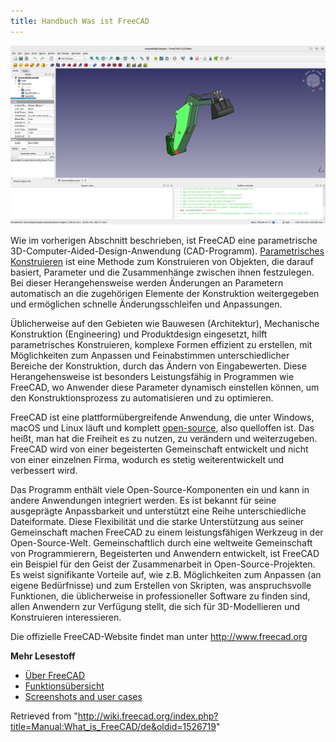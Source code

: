 ```yaml
---
title: Handbuch Was ist FreeCAD
---
```


![](/src/assets/images/FreeCAD_022_example.png)

Wie im vorherigen Abschnitt beschrieben, ist FreeCAD eine parametrische 3D-Computer-Aided-Design-Anwendung (CAD-Programm). [Parametrisches Konstruieren](https://en.wikipedia.org/wiki/Parametric_design) ist eine Methode zum Konstruieren von Objekten, die darauf basiert, Parameter und die Zusammenhänge zwischen ihnen festzulegen. Bei dieser Herangehensweise werden Änderungen an Parametern automatisch an die zugehörigen Elemente der Konstruktion weitergegeben und ermöglichen schnelle Änderungsschleifen und Anpassungen.

Üblicherweise auf den Gebieten wie Bauwesen (Architektur), Mechanische Konstruktion (Engineering) und Produktdesign eingesetzt, hilft parametrisches Konstruieren, komplexe Formen effizient zu erstellen, mit Möglichkeiten zum Anpassen und Feinabstimmen unterschiedlicher Bereiche der Konstruktion, durch das Ändern von Eingabewerten. Diese Herangehensweise ist besonders Leistungsfähig in Programmen wie FreeCAD, wo Anwender diese Parameter dynamisch einstellen können, um den Konstruktionsprozess zu automatisieren und zu optimieren.

FreeCAD ist eine plattformübergreifende Anwendung, die unter Windows, macOS und Linux läuft und komplett [open-source](http://en.wikipedia.org/wiki/Open-source_software), also quelloffen ist. Das heißt, man hat die Freiheit es zu nutzen, zu verändern und weiterzugeben. FreeCAD wird von einer begeisterten Gemeinschaft entwickelt und nicht von einer einzelnen Firma, wodurch es stetig weiterentwickelt und verbessert wird.

Das Programm enthält viele Open-Source-Komponenten ein und kann in andere Anwendungen integriert werden. Es ist bekannt für seine ausgeprägte Anpassbarkeit und unterstützt eine Reihe unterschiedliche Dateiformate. Diese Flexibilität und die starke Unterstützung aus seiner Gemeinschaft machen FreeCAD zu einem leistungsfähigen Werkzeug in der Open-Source-Welt. Gemeinschaftlich durch eine weltweite Gemeinschaft von Programmierern, Begeisterten und Anwendern entwickelt, ist FreeCAD ein Beispiel für den Geist der Zusammenarbeit in Open-Source-Projekten. Es weist signifikante Vorteile auf, wie z.B. Möglichkeiten zum Anpassen (an eigene Bedürfnisse) und zum Erstellen von Skripten, was anspruchsvolle Funktionen, die üblicherweise in professioneller Software zu finden sind, allen Anwendern zur Verfügung stellt, die sich für 3D-Modellieren und Konstruieren interessieren.

Die offizielle FreeCAD-Website findet man unter <http://www.freecad.org>

**Mehr Lesestoff**

- [Über FreeCAD](/About_FreeCAD/de "About FreeCAD/de")
- [Funktionsübersicht](/Feature_list/de "Feature list/de")
- [Screenshots and user cases](https://forum.freecad.org/viewforum.php?f=24)

Retrieved from "<http://wiki.freecad.org/index.php?title=Manual:What_is_FreeCAD/de&oldid=1526719>"

